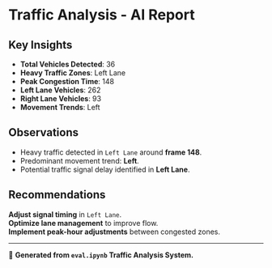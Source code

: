 
#  Traffic Analysis - AI Report

##  Key Insights
- **Total Vehicles Detected**: 36
- **Heavy Traffic Zones**: Left Lane
- **Peak Congestion Time**: 148
- **Left Lane Vehicles**: 262
- **Right Lane Vehicles**: 93
- **Movement Trends**: Left

##  Observations
- Heavy traffic detected in `Left Lane` around **frame 148**.
- Predominant movement trend: **Left**.
- Potential traffic signal delay identified in **Left Lane**.

##  Recommendations
 **Adjust signal timing** in `Left Lane`.  
 **Optimize lane management** to improve flow.  
 **Implement peak-hour adjustments** between congested zones.

---
📍 **Generated from `eval.ipynb` Traffic Analysis System.**
